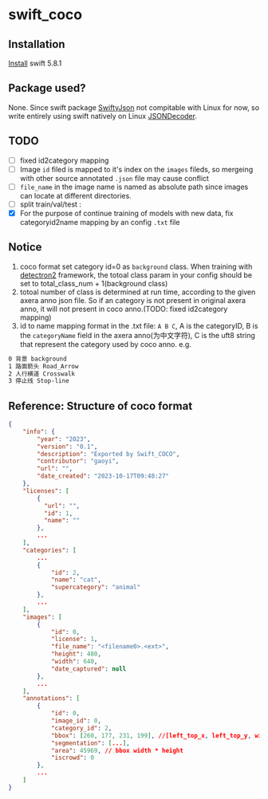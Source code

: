 # swift_coco

## Installation
[Install](https://www.swift.org/install/) swift 5.8.1

## Package used?
None. Since swift package [SwiftyJson](https://swiftpackageindex.com/SwiftyJSON/SwiftyJSON) not compitable with Linux for now, so write entirely using swift natively on Linux [JSONDecoder](https://developer.apple.com/documentation/foundation/jsondecoder).

## TODO

- [ ] fixed id2category mapping
- [ ] Image `id` filed is mapped to it's index on the `images` fileds, so mergeing with other source annotated `.json` file may cause conflict
- [ ] `file_name` in the image name is named as absolute path since images can locate at different directories.
- [ ] split train/val/test :
- [x] For the purpose of continue training of models with new data, fix categoryid2name mapping by an config `.txt` file

## Notice

1. coco format set category id=0 as `background` class. When training with [detectron2](https://github.com/facebookresearch/detectron2) framework, the totoal class param in your config should be set to total_class_num + 1(background class)
1. totoal number of class is determined at run time, according to the given axera anno json file. So if an category is not present in original axera anno, it will not present in coco anno.(TODO: fixed id2category mapping)
1. id to name mapping format in the .txt file:
`A B C`, A is the categoryID, B is the `categoryName` field in the axera anno(为中文字符), C is the uft8 string that represent the category used by coco anno.
e.g.
```txt
0 背景 background
1 路面箭头 Road_Arrow
2 人行横道 Crosswalk
3 停止线 Stop-line
```

## Reference: Structure of coco format
```json
{
    "info": {
        "year": "2023",
        "version": "0.1",
        "description": "Exported by Swift_COCO",
        "contributor": "gaoyi",
        "url": "",
        "date_created": "2023-10-17T09:48:27"
    },
    "licenses": [
        {
          "url": "",
          "id": 1,
          "name": ""
        },
        ...
    ],
    "categories": [
        ...
        {
            "id": 2,
            "name": "cat",
            "supercategory": "animal"
        },
        ...
    ],
    "images": [
        {
            "id": 0,
            "license": 1,
            "file_name": "<filename0>.<ext>",
            "height": 480,
            "width": 640,
            "date_captured": null
        },
        ...
    ],
    "annotations": [
        {
            "id": 0,
            "image_id": 0,
            "category_id": 2,
            "bbox": [260, 177, 231, 199], //[left_top_x, left_top_y, width, height]
            "segmentation": [...],
            "area": 45969, // bbox width * height
            "iscrowd": 0
        },
        ...
    ]
}
```
